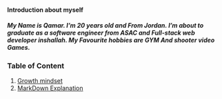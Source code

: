 #### Introduction about myself 
##### My Name is Qamar. I’m 20 years old and From Jordan. I’m about to graduate as a software engineer from ASAC and Full-stack web developer inshallah. My Favourite hobbies are GYM And shooter video Games.

### Table of Content 
1. [Growth mindset](https://qamaralkhatib.github.io/reading-notes/growthmindset)
2. [MarkDown Explanation](https://qamaralkhatib.github.io/reading-notes/read01)

